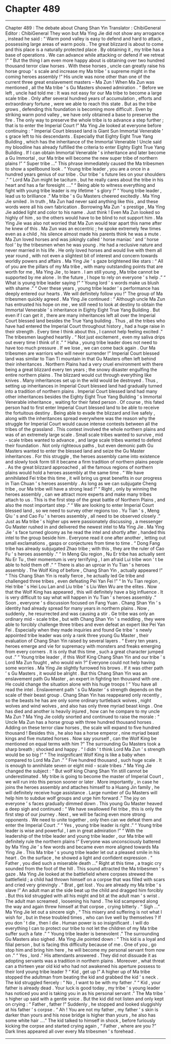 
# Chapter 489


---

Chapter 489 : The debate about Chang Shan Yin
Translator : ChibiGeneral Editor : ChibiGeneral
They won but Ma Ying Jie did not show any arrogance , instead he said : “ Warm pond valley is easy to defend and hard to attack , possessing large areas of warm pools . The great blizzard is about to come and this place is a naturally protected place . By obtaining it , my tribe has a base of operations . We can advance while attacking or defend if we retreat !”
“ But the thing I am even more happy about is obtaining over two hundred thousand terror claw horses . With these horses , uncle can greatly raise his horse group ’ s scale and increase my Ma tribe ’ s supreme might in the coming heroes assembly !”
His uncle was none other than one of the current three great enslavement masters – Ma Zun !
When Ma Zun was mentioned , all the Ma tribe ’ s Gu Masters showed admiration .
“ Before we left , uncle had told me : It was not easy for our Ma tribe to become a large scale tribe . Only after several hundred years of accumulation , efforts and extraordinary fortune , were we able to reach this state . But as the tribe grows , defending this foundation is becoming more difficult . Even by striking warm pond valley , we have only obtained a base to preserve the fire . The only way to preserve the whole tribe is to advance a step further ; that is to enter the Imperial Court !”
Ma Ying Jie looked at everyone before continuing : “ Imperial Court blessed land is Giant Sun Immortal Venerable ’ s grace left to his descendants . Especially that Eighty Eight True Yang Building , which has the inheritance of the Immortal Venerable ! Uncle said my bloodline has already fulfilled the criteria to enter Eighty Eight True Yang Building . If I can obtain Immortal Venerable ’ s inheritance and later become a Gu Immortal , our Ma tribe will become the new super tribe of northern plains !”
“ Super tribe …”
This phrase immediately caused the Ma tribesmen to show a spellbound look .
“ Young tribe leader , you are a once in a hundred years genius of our tribe . Our tribe ’ s future lies on your shoulders .”
“ Lord Ma Zun might be taciturn , but he really cares about the tribe in his heart and has a far foresight ….”
“ Being able to witness everything and fight with young tribe leader is my lifetime ’ s glory !”
“ Young tribe leader , lead us to brilliance .”
Ma tribe ’ s Gu Masters cheered excitedly .
Ma Ying Jie smiled .
In truth , Ma Zun had never said anything like this , and these words were all his own fabrication .
Borrowing Ma Zun ’ s prestige , Ma Ying Jie added light and color to his name . Just think ! Even Ma Zun looked so highly of him , so the others would have to be blind to not support him .
Ma Ying Jie was also not worried that Ma Zun would tear apart this name after he knew of this .
Ma Zun was an eccentric ; he spoke extremely few times even as a child , his silence almost made his parents think he was a mute .
Ma Zun loved horses and was jokingly called ‘ horse maniac ’ and ‘ horse fool ’ by the tribesmen when he was young .
He had a reclusive nature and never married in his life . He only loved horses and would live with them all year round , with not even a slightest bit of interest and concern towards worldly powers and affairs .
Ma Ying Jie ’ s gaze brightened like stars : “ All of you are the pillars of my Ma tribe , with many outstanding points that are worth for me , Ma Ying Jie , to learn . I am still young , Ma tribe cannot be supported by me alone . In the future , I hope to rely on everyone ’ s help .”
“ What is young tribe leader saying !”
“ Young lord ’ s words make us blush with shame .”
“ Over these years , young tribe leader ’ s performance has deeply entered our hearts . We will definitely follow you !”
The group of Ma tribesmen quickly agreed .
Ma Ying Jie continued : “ Although uncle Ma Zun has entrusted his hope on me , we still need to look at destiny to obtain the Immortal Venerable ’ s inheritance in Eighty Eight True Yang Building . But even if I can get it , there are many inheritances left all over the Imperial Court blessed land besides the True Yang building . Thus , all the tribes who have had entered the Imperial Court throughout history , had a huge raise in their strength . Every time I think about this , I cannot help feeling excited .”
The tribesmen laughed heartily .
“ Not just excitement , even my saliva drips out every time I think of it .”
“ Haha , young tribe leader does not need to have too much pressure . If we lose , we can come back again . Our Ma tribesmen are warriors who will never surrender !”
Imperial Court blessed land was similar to Tian Ti mountain in that Gu Masters often left behind their inheritances .
Northern Plains had a very cruel environment with there being a great blizzard every ten years ; the snowy disaster engulfing the entire northern plains . The blizzard would cut through everything like knives . Many inheritances set up in the wild would be destroyed .
Thus , setting up inheritances in Imperial Court blessed land had gradually turned into a tradition of northern plains .
Imperial Court blessed land had many other inheritances besides the Eighty Eight True Yang Building ’ s Immortal Venerable inheritance , waiting for their fated person .
Of course , this fated person had to first enter Imperial Court blessed land to be able to receive the fortuitous destiny .
Being able to evade the blizzard and live safely , along with the inheritances spread everywhere was the reason why the struggle for Imperial Court would cause intense contests between all the tribes of the grassland .
This contest involved the whole northern plains and was of an extremely large scale . Small scale tribes wanted to survive , mid - scale tribes wanted to advance , and large scale tribes wanted to defend their foundation . Not only righteous paths , but even demonic path Gu Masters wanted to enter the blessed land and seize the Gu Master inheritances .
For this struggle , the heroes assembly came into existence and slowly took form till it became a firm tradition of northern plains people .
As the great blizzard approached , all the famous regions of northern plains would hold a heroes assembly at the same time .
“ We have annihilated Fei tribe this time , it will bring us great benefits in our progress in Tian Chuan ’ s heroes assembly . As long as we can subjugate Cheng tribe , our Ma tribe will have a strong lead !”
“ Right , only by winning the heroes assembly , can we attract more experts and make many tribes attach to us . This is the first step of the great battle of Northern Plains , and also the most important step .”
“ We are looking to enter Imperial Court blessed land , so we need to survey other regions too . Yu Tian ’ s , Meng Qiu ’ s and Cao Fu ’ s heroes assembly , all need to be observed closely .”
Just as Ma tribe ’ s higher ups were passionately discussing , a messenger Gu Master rushed in and delivered the newest intel to Ma Ying Jie .
Ma Ying Jie ’ s face turned gloomy as he read the intel and shortly after , handed this intel to the group beside him .
Everyone read it one after another , letting out small exclamations , gasps or conjectures from time to time .
“ Dong Fang tribe has already subjugated Zhao tribe ; with this , they are the ruler of Cao Fu ’ s heroes assembly .”
“ In Meng Qiu region , Nu Er tribe has actually sent Nu Er Tu , their momentum is very terrifying , I am afraid Lui tribe won ’ t be able to hold them off .”
“ There is also an uproar in Yu Tian ’ s heroes assembly . The Wolf King of before , Chang Shan Yin , actually appeared !”
“ This Chang Shan Yin is really fierce , he actually led Ge tribe and challenged three tribes , even defeating Pei Yan Fei !”
“ In Yu Tian region , Hei tribe ’ s Hei Lou Lan and Liu tribe ’ s Liu Wen Wu are the elites . Now that the Wolf King has appeared , this will definitely have a big influence . It is very difficult to say what will happen in Yu Tian ’ s heroes assembly .”
Soon , everyone ’ s discussion focused on Fang Yuan .
Chang Shan Yin ’ s identity had already spread for many years in northern plains . Now , suddenly , he resurrected and was causing a stir .
Ge tribe was only an ordinary mid - scale tribe , but with Chang Shan Yin ’ s meddling , they were able to forcibly challenge three tribes and even defeat an expert like Pei Yan Fei .
Especially when they made inquiries and found Ge tribe ’ s newly appointed tribe leader was only a rank three young Gu Master , their evaluation of Chang Shan Yin raised by several layers .
“ Every ten years , heroes emerge and vie for supremacy with monsters and freaks emerging from every corners . It is only that this time , such a great character jumped out .”
“ Young tribe leader , if this Wolf King Chang Shan Yin and our tribe ’ s Lord Ma Zun fought , who would win ?”
Everyone could not help having some worries .
Ma Ying Jie slightly furrowed his brows .
If it was other path ’ s Gu Masters , it would be alright . But this Chang Shan Yin was an enslavement path Gu Master , an expert in fighting ten thousand with one .
He could change the situation alone with his huge troops !
“ You have all read the intel . Enslavement path ’ s Gu Master ’ s strength depends on the scale of their beast group . Chang Shan Yin has reappeared only recently , so the beasts he has are only some ordinary turtleback wolves , night wolves and wind wolves , and also has only three myriad beast kings . One has died and another is heavily injured , how can he compare to my uncle Ma Zun ?
Ma Ying Jie coldly snorted and continued to raise the morale : “ Uncle Ma Zun has a horse group with three hundred thousand horses . Adding on these terror claw horses , the scale will expand to five hundred thousand ! Besides this , he also has a horse emperor , nine myriad beast kings and five mutated horses . Now say yourself , can the Wolf King be mentioned on equal terms with him ?”
The surrounding Gu Masters took a sharp breath ; shocked and happy .
“ I didn ’ t think Lord Ma Zun ’ s strength would be so big !”
“ The insignificant Wolf King is like a baby when compared to Lord Ma Zun .”
“ Five hundred thousand , such huge scale . It is enough to annihilate seven or eight mid - scale tribes .”
Ma Ying Jie changed the subject : “ But wolf king Chang Shan Yin still cannot be underestimated . My tribe is going to become the master of Imperial Court , we will run into this person sooner or later . More importantly , in case he joins the heroes assembly and attaches himself to a Huang Jin family , he will definitely receive huge assistance . Large number of Gu Masters will help him to subdue wolf groups and urge him forward .”
The joy on everyone ’ s faces gradually dimmed down .
This young Gu Master heaved a deep sigh and continued : “ We have swallowed Fei tribe , this is only the first step of our journey . Next , we will be facing even more strong opponents . We need to unite together , only then can we defeat them and enter the Imperial Court .”
“ Yes , young tribe leader is right .”
“ Young tribe leader is wise and powerful , I am in great admiration !”
“ With the leadership of the tribe leader and young tribe leader , our Ma tribe will definitely rule the northern plains !”
Everyone was unconsciously battered by Ma Ying Jie ’ s few words and became even more aligned towards Ma Ying Jie .
This Ma tribe ’ s young tribe leader let out a pleased smile in his heart .
On the surface , he showed a light and confident expression .
“ Father , you died such a miserable death …” Right at this time , a tragic cry sounded from the foot of the hill .
This sound attracted the Ma tribesmen ’ s gaze .
Ma Ying Jie looked at the battlefield where corpses strewed the battlefield ; a child had thrown himself on a corpse that was filled with scars and cried very grievingly .
“ Brat , get lost . You are already my Ma tribe ’ s slave !” An adult man at the side beat up the child and dragged him forcibly .
But this kid struggled with all his might and bit at the adult man ’ s wrist .
The adult man screamed , loosening his hand .
The kid scampered along the way and again threw himself at that corpse , crying bitterly .
“ Sigh …” Ma Ying Jie let out a sincere sigh , “ This misery and suffering is not what I wish for , but in these troubled times , who can live well by themselves ? If you don ’ t die , then I die . Human power is so insignificant . I will do everything I can to protect our tribe to not let the children of my Ma tribe suffer such a fate .”
“ Young tribe leader is benevolent .” The surrounding Gu Masters also sighed .
Ma Ying Jie pointed down : “ This kid is a loyal and filial person , but is facing this difficulty because of me . One of you , go stop him and bring him here , he will become my personal servant from now on .”
“ Yes , lord .” His attendants answered .
They did not dissuade it as adopting servants was a tradition in northern plains .
Moreover , what threat can a thirteen year old kid who had not awakened his aperture possess to their lord young tribe leader ?
“ Kid , get up !” A higher up of Ma tribe stopped the adultman from beating the kid and grabbed the kid ’ s neck .
The kid struggled fiercely : “ No , I want to be with my father .”
“ Kid , your father is already dead . Your luck is good today , my tribe ’ s young leader has noticed you and is taking you in as his personal servant .” The Ma tribe ’ s higher up said with a gentle voice .
But the kid did not listen and only kept on crying : “ Father , father !”
Suddenly , he stopped and looked sluggishly at his father ’ s corpse .
“ Ah ! You are not my father , my father ’ s skin is darker than yours and his nose bridge is higher than yours , he also has some white hair ….” The kid talked to himself in shock , before furiously kicking the corpse and started crying again , “ Father , where are you ?”
Dark lines appeared all over every Ma tribesmen ’ s forehead .

---

